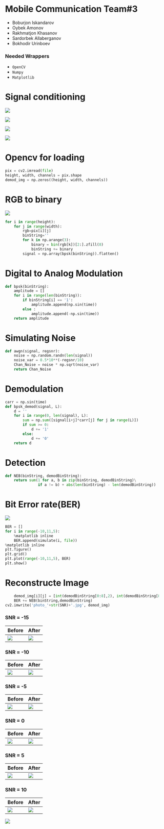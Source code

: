 Mobile Communication Team\#3
============================

-   Boburjon Iskandarov 
-   Oybek Amonov 
-   Rakhmatjon Khasanov 
-   Sardorbek Allaberganov 
-   Bokhodir Urinboev 

### Needed Wrappers

* `OpenCV`
* `Numpy`
* `Matplotlib`

Signal conditioning 
===================

![](img.jpg)

![](blue_img.png)

![](green_img.png)

![](red_img.png)

Opencv for loading 
==================

```python
pix = cv2.imread(file)
height, width, channels = pix.shape
demod_img = np.zeros((height, width, channels))
```

RGB to binary 
=============

![](rgb2bin.jpg)

```python
for i in range(height):
	for j in range(width):
        rgb=pix[i][j]
        binString=''
        for k in np.arange(3):
            binary = bin(rgb[k])[2:].zfill(8)
            binString += binary
        signal = np.array(bpsk(binString)).flatten()				
```

Digital to Analog Modulation 
============================

```python
def bpsk(binString):
    amplitude = []
    for i in range(len(binString)):
        if binString[i] == '1':
            amplitude.append(np.sin(time))
        else :
            amplitude.append(-np.sin(time))
    return amplitude
```



Simulating Noise 
================

```python
def awgn(signal, regsnr):
    noise = np.random.randn(len(signal))
    noise_var = 0.5*10**(-regsnr/10)
    Chan_Noise = noise * np.sqrt(noise_var)
    return Chan_Noise
```



Demodulation 
============

```python
carr = np.sin(time)
def bpsk_demod(signal, L):
    d = ''
    for i in range(0, len(signal), L):
        sum = np.sum([signal[i+j]*carr[j] for j in range(L)])
        if sum >= 0:
            d += '1'
        else:
            d += '0'
    return d
```

Detection 
=========

```python
def NEB(binString, demodBinString):
	return sum(1 for a, b in zip(binString, demodBinString)\
               if a != b) + abs(len(binString) - len(demodBinString))
```

Bit Error rate(BER) 
===================

![](BER_formula.jpg)

```python
BER = []
for i in range(-10,11,5):
    %matplotlib inline
    BER.append(simulate(i, file))
%matplotlib inline
plt.figure()
plt.grid()
plt.plot(range(-10,11,5), BER)
plt.show()
```

Reconstructe Image
==================

```python
    demod_img[i][j] = [int(demodBinString[0:8],2), int(demodBinString[8:16],2), int(demodBinString[16:24],2)]
    BER += NEB(binString,demodBinString)
cv2.imwrite('photo_'+str(SNR)+'.jpg', demod_img)
```

### SNR = -15

| Before       | After              |
| ------------ | ------------------ |
| ![](img.jpg) | ![](photo_-15.jpg) |

### SNR = -10

| Before       | After              |
| ------------ | ------------------ |
| ![](img.jpg) | ![](photo_-10.jpg) |

### SNR = -5

| Before       | After             |
| ------------ | ----------------- |
| ![](img.jpg) | ![](photo_-5.jpg) |

### SNR = 0

| Before       | After            |
| ------------ | ---------------- |
| ![](img.jpg) | ![](photo_0.jpg) |

### SNR = 5

| Before       | After            |
| ------------ | ---------------- |
| ![](img.jpg) | ![](photo_5.jpg) |

### SNR = 10

| Before       | After             |
| ------------ | ----------------- |
| ![](img.jpg) | ![](photo_10.jpg) |



![](graph.jpg)